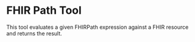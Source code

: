 # FHIR Path Tool
This tool evaluates a given FHIRPath expression against a FHIR resource and returns the result.